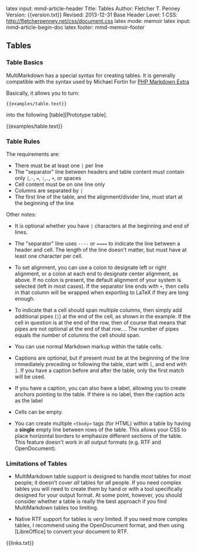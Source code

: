 latex input:	mmd-article-header
Title:	Tables
Author:	Fletcher T. Penney
Version:	{{version.txt}}
Revised:	2013-12-31 
Base Header Level:	1
CSS:	http://fletcherpenney.net/css/document.css
latex mode:	memoir
latex input:	mmd-article-begin-doc
latex footer:	mmd-memoir-footer

## Tables ##

### Table Basics ###

MultiMarkdown has a special syntax for creating tables.  It is generally compatible with the syntax used by Michael Fortin for [PHP Markdown Extra](http://www.michelf.com/projects/php-markdown/extra/)

Basically, it allows you to turn:

``` 
{{examples/table.text}}
```

into the following [table][Prototype table].

{{examples/table.text}}


### Table Rules ###

The requirements are:

* There must be at least one `|` per line
* The "separator" line between  headers and table content must contain only `|`,`-`, `=`, `:`,`.`, `+`, or spaces
* Cell content must be on one line only
* Columns are separated by `|`
* The first line of the table, and the alignment/divider line, must start at 
	the beginning of the line

Other notes:

* It is optional whether you have `|` characters at the beginning and end of lines.

* The "separator" line uses `----` or `====` to indicate the line between a header and cell.  The length of the line doesn't matter, but must have at least one character per cell.

* To set alignment, you can use a colon to designate left or right alignment,  or a colon at each end to designate center alignment, as above. If no colon  is present, the default alignment of your system is selected (left in most  cases).  If the separator line ends with `+`, then cells in that column will be wrapped when exporting to LaTeX if they are long enough.

* To indicate that a cell should span multiple columns, then simply add  additional pipes (`|`) at the end of the cell, as shown in the example. If  the cell in question is at the end of the row, then of course that means  that pipes are not optional at the end of that row....  The number of pipes equals the number of columns the cell should span.

* You can use normal Markdown markup within the table cells.

* Captions are optional, but if present must be at the beginning of the line
  immediately preceding or following the table, start with `[`, and end with
  `]`. If you have a caption before and after the table, only the first match
  will be used.

* If you have a caption, you can also have a label, allowing you to create
  anchors pointing to the table. If there is no label, then the caption acts
  as the label

* Cells can be empty.

* You can create multiple `<tbody>` tags (for HTML) within a table by having a **single**  empty line between rows of the table. This allows your CSS to place horizontal borders to emphasize different sections of the table.  This feature doesn't work in all output formats (e.g. RTF and OpenDocument).



### Limitations of Tables ###

* MultiMarkdown table support is designed to handle *most* tables for *most* people; it doesn't cover *all* tables for *all* people.  If you need complex tables you will need to create them by hand or with a tool specifically designed for your output format.  At some point, however, you should consider whether a table is really the best approach if you find MultiMarkdown tables too limiting.

* Native RTF support for tables is *very* limited.  If you need more complex tables, I recommend using the OpenDocument format, and then using [LibreOffice] to convert your document to RTF.


{{links.txt}}

